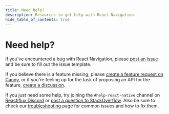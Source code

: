 ```yaml
---
title: Need help?
description: Resources to get help with React Navigation.
hide_table_of_contents: true
---
```


# Need help?

If you've encountered a bug with React Navigation, please [post an issue](https://github.com/react-navigation/react-navigation/issues) and be sure to fill out the issue template.

If you believe there is a feature missing, please [create a feature request on Canny](https://react-navigation.canny.io/feature-requests), or if you're feeling up for the task of proposing an API for the feature, [create a discussion](https://github.com/react-navigation/react-navigation/discussions).

If you just need some help, try joining the `#help-react-native` channel on [Reactiflux Discord](https://www.reactiflux.com) or [post a question to StackOverflow](https://stackoverflow.com/questions/tagged/react-navigation). Also be sure to check our [troubleshooting](https://reactnavigation.org/docs/troubleshooting) page for common issues and how to fix them.
